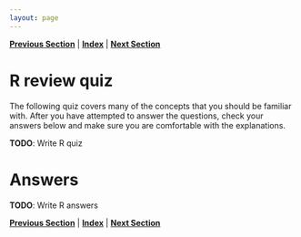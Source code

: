 ```yaml
---
layout: page
---
```



**[Previous Section](review_of_R.md)** | **[Index](../../README.md)** | **[Next Section](troubleshooting.md)**

R review quiz
======

The following quiz covers many of the concepts that you should be familiar with.
After you have attempted to answer the questions, check your answers below and
make sure you are comfortable with the explanations.

**TODO**: Write R quiz

Answers
======

**TODO**: Write R answers

**[Previous Section](review_of_R.md)** | **[Index](../../README.md)** | **[Next Section](troubleshooting.md)**
